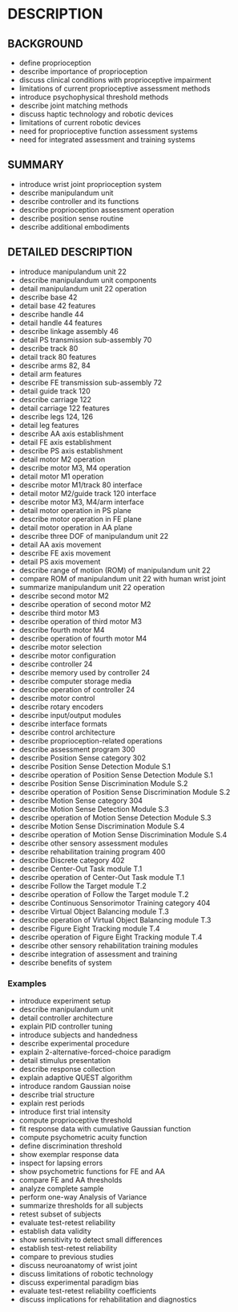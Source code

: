 # DESCRIPTION

## BACKGROUND

- define proprioception
- describe importance of proprioception
- discuss clinical conditions with proprioceptive impairment
- limitations of current proprioceptive assessment methods
- introduce psychophysical threshold methods
- describe joint matching methods
- discuss haptic technology and robotic devices
- limitations of current robotic devices
- need for proprioceptive function assessment systems
- need for integrated assessment and training systems

## SUMMARY

- introduce wrist joint proprioception system
- describe manipulandum unit
- describe controller and its functions
- describe proprioception assessment operation
- describe position sense routine
- describe additional embodiments

## DETAILED DESCRIPTION

- introduce manipulandum unit 22
- describe manipulandum unit components
- detail manipulandum unit 22 operation
- describe base 42
- detail base 42 features
- describe handle 44
- detail handle 44 features
- describe linkage assembly 46
- detail PS transmission sub-assembly 70
- describe track 80
- detail track 80 features
- describe arms 82, 84
- detail arm features
- describe FE transmission sub-assembly 72
- detail guide track 120
- describe carriage 122
- detail carriage 122 features
- describe legs 124, 126
- detail leg features
- describe AA axis establishment
- detail FE axis establishment
- describe PS axis establishment
- detail motor M2 operation
- describe motor M3, M4 operation
- detail motor M1 operation
- describe motor M1/track 80 interface
- detail motor M2/guide track 120 interface
- describe motor M3, M4/arm interface
- detail motor operation in PS plane
- describe motor operation in FE plane
- detail motor operation in AA plane
- describe three DOF of manipulandum unit 22
- detail AA axis movement
- describe FE axis movement
- detail PS axis movement
- describe range of motion (ROM) of manipulandum unit 22
- compare ROM of manipulandum unit 22 with human wrist joint
- summarize manipulandum unit 22 operation
- describe second motor M2
- describe operation of second motor M2
- describe third motor M3
- describe operation of third motor M3
- describe fourth motor M4
- describe operation of fourth motor M4
- describe motor selection
- describe motor configuration
- describe controller 24
- describe memory used by controller 24
- describe computer storage media
- describe operation of controller 24
- describe motor control
- describe rotary encoders
- describe input/output modules
- describe interface formats
- describe control architecture
- describe proprioception-related operations
- describe assessment program 300
- describe Position Sense category 302
- describe Position Sense Detection Module S.1
- describe operation of Position Sense Detection Module S.1
- describe Position Sense Discrimination Module S.2
- describe operation of Position Sense Discrimination Module S.2
- describe Motion Sense category 304
- describe Motion Sense Detection Module S.3
- describe operation of Motion Sense Detection Module S.3
- describe Motion Sense Discrimination Module S.4
- describe operation of Motion Sense Discrimination Module S.4
- describe other sensory assessment modules
- describe rehabilitation training program 400
- describe Discrete category 402
- describe Center-Out Task module T.1
- describe operation of Center-Out Task module T.1
- describe Follow the Target module T.2
- describe operation of Follow the Target module T.2
- describe Continuous Sensorimotor Training category 404
- describe Virtual Object Balancing module T.3
- describe operation of Virtual Object Balancing module T.3
- describe Figure Eight Tracking module T.4
- describe operation of Figure Eight Tracking module T.4
- describe other sensory rehabilitation training modules
- describe integration of assessment and training
- describe benefits of system

### Examples

- introduce experiment setup
- describe manipulandum unit
- detail controller architecture
- explain PID controller tuning
- introduce subjects and handedness
- describe experimental procedure
- explain 2-alternative-forced-choice paradigm
- detail stimulus presentation
- describe response collection
- explain adaptive QUEST algorithm
- introduce random Gaussian noise
- describe trial structure
- explain rest periods
- introduce first trial intensity
- compute proprioceptive threshold
- fit response data with cumulative Gaussian function
- compute psychometric acuity function
- define discrimination threshold
- show exemplar response data
- inspect for lapsing errors
- show psychometric functions for FE and AA
- compare FE and AA thresholds
- analyze complete sample
- perform one-way Analysis of Variance
- summarize thresholds for all subjects
- retest subset of subjects
- evaluate test-retest reliability
- establish data validity
- show sensitivity to detect small differences
- establish test-retest reliability
- compare to previous studies
- discuss neuroanatomy of wrist joint
- discuss limitations of robotic technology
- discuss experimental paradigm bias
- evaluate test-retest reliability coefficients
- discuss implications for rehabilitation and diagnostics

